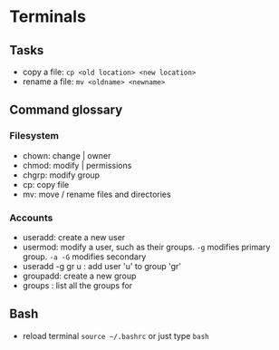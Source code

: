 # Terminals
## Tasks
* copy a file: `cp <old location> <new location>`
* rename a file: `mv <oldname> <newname>`

## Command glossary
### Filesystem
* chown: change <file>|<folder> owner
* chmod: modify <file>|<folder> permissions
* chgrp: modify group
* cp: copy file
* mv: move / rename files and directories

### Accounts
* useradd: create a new user
* usermod: modify a user, such as their groups. `-g` modifies primary group. `-a -G` modifies secondary
* useradd -g gr u : add user 'u' to group 'gr'
* groupadd: create a new group
* groups <user> : list all the groups for <user>

## Bash
* reload terminal `source ~/.bashrc` or just type `bash`
